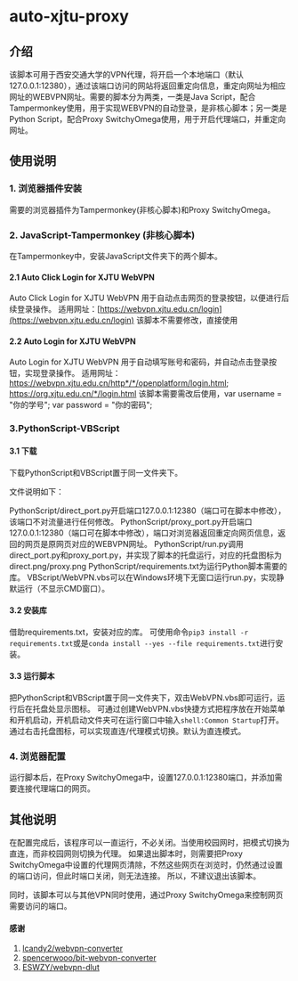 # auto-xjtu-proxy

## 介绍
该脚本可用于西安交通大学的VPN代理，将开启一个本地端口（默认127.0.0.1:12380），通过该端口访问的网站将返回重定向信息，重定向网址为相应网址的WEBVPN网址。需要的脚本分为两类，一类是Java Script，配合Tampermonkey使用，用于实现WEBVPN的自动登录，是非核心脚本；另一类是Python Script，配合Proxy SwitchyOmega使用，用于开启代理端口，并重定向网址。

## 使用说明

### 1.  浏览器插件安装

需要的浏览器插件为Tampermonkey(非核心脚本)和Proxy SwitchyOmega。

### 2. JavaScript-Tampermonkey (非核心脚本)

在Tampermonkey中，安装JavaScript文件夹下的两个脚本。

#### 2.1 Auto Click Login for XJTU WebVPN

Auto Click Login for XJTU WebVPN 用于自动点击网页的登录按钮，以便进行后续登录操作。
适用网址：[https://webvpn.xjtu.edu.cn/login](https://webvpn.xjtu.edu.cn/login)
该脚本不需要修改，直接使用

#### 2.2 Auto Login for XJTU WebVPN

Auto Login for XJTU WebVPN 用于自动填写账号和密码，并自动点击登录按钮，实现登录操作。
适用网址：https://webvpn.xjtu.edu.cn/http*/*/openplatform/login.html; https://org.xjtu.edu.cn/*/login.html
该脚本需要需改后使用，var username = "你的学号"; var password = "你的密码";

### 3.PythonScript-VBScript

#### 3.1 下载
下载PythonScript和VBScript置于同一文件夹下。

文件说明如下：

PythonScript/direct_port.py开启端口127.0.0.1:12380（端口可在脚本中修改），该端口不对流量进行任何修改。
PythonScript/proxy_port.py开启端口127.0.0.1:12380（端口可在脚本中修改），端口对浏览器返回重定向网页信息，返回的网页是原网页对应的WEBVPN网址。
PythonScript/run.py调用direct_port.py和proxy_port.py，并实现了脚本的托盘运行，对应的托盘图标为direct.png/proxy.png
PythonScript/requirements.txt为运行Python脚本需要的库。
VBScript/WebVPN.vbs可以在Windows环境下无窗口运行run.py，实现静默运行（不显示CMD窗口）。

#### 3.2 安装库

借助requirements.txt，安装对应的库。
可使用命令`pip3 install -r requirements.txt`或是`conda install --yes --file requirements.txt`进行安装。

#### 3.3 运行脚本

把PythonScript和VBScript置于同一文件夹下，双击WebVPN.vbs即可运行，运行后在托盘处显示图标。
可通过创建WebVPN.vbs快捷方式把程序放在开始菜单和开机启动，开机启动文件夹可在运行窗口中输入`shell:Common Startup`打开。
通过右击托盘图标，可以实现直连/代理模式切换。默认为直连模式。

### 4.  浏览器配置

运行脚本后，在Proxy SwitchyOmega中，设置127.0.0.1:12380端口，并添加需要连接代理端口的网页。

## 其他说明

在配置完成后，该程序可以一直运行，不必关闭。当使用校园网时，把模式切换为直连，而非校园网则切换为代理。
如果退出脚本时，则需要把Proxy SwitchyOmega中设置的代理网页清除，不然这些网页在浏览时，仍然通过设置的端口访问，但此时端口关闭，则无法连接。
所以，不建议退出该脚本。

同时，该脚本可以与其他VPN同时使用，通过Proxy SwitchyOmega来控制网页需要访问的端口。

#### 感谢

1. [lcandy2/webvpn-converter](https://github.com/lcandy2/webvpn-converter)
2. [spencerwooo/bit-webvpn-converter](https://github.com/spencerwooo/bit-webvpn-converter)
3. [ESWZY/webvpn-dlut](https://github.com/ESWZY/webvpn-dlut)


